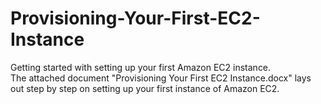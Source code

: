 # Provisioning-Your-First-EC2-Instance

Getting started with setting up your first Amazon EC2 instance. <br/>
The attached document "Provisioning Your First EC2 Instance.docx" lays out step by step on setting up your first instance of Amazon EC2.
